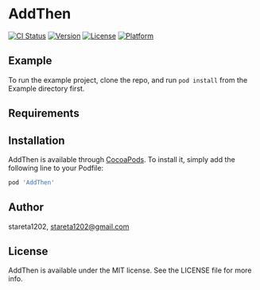 # AddThen

[![CI Status](https://img.shields.io/travis/stareta1202/AddThen.svg?style=flat)](https://travis-ci.org/stareta1202/AddThen)
[![Version](https://img.shields.io/cocoapods/v/AddThen.svg?style=flat)](https://cocoapods.org/pods/AddThen)
[![License](https://img.shields.io/cocoapods/l/AddThen.svg?style=flat)](https://cocoapods.org/pods/AddThen)
[![Platform](https://img.shields.io/cocoapods/p/AddThen.svg?style=flat)](https://cocoapods.org/pods/AddThen)

## Example

To run the example project, clone the repo, and run `pod install` from the Example directory first.

## Requirements

## Installation

AddThen is available through [CocoaPods](https://cocoapods.org). To install
it, simply add the following line to your Podfile:

```ruby
pod 'AddThen'
```

## Author

stareta1202, stareta1202@gmail.com

## License

AddThen is available under the MIT license. See the LICENSE file for more info.
